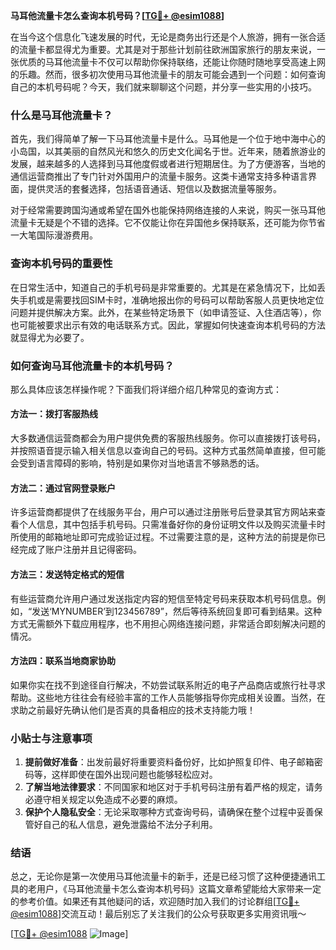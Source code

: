 **马耳他流量卡怎么查询本机号码？[[TG💪+ @esim1088](https://t.me/s/esim1088)]**

在当今这个信息化飞速发展的时代，无论是商务出行还是个人旅游，拥有一张合适的流量卡都显得尤为重要。尤其是对于那些计划前往欧洲国家旅行的朋友来说，一张优质的马耳他流量卡不仅可以帮助你保持联络，还能让你随时随地享受高速上网的乐趣。然而，很多初次使用马耳他流量卡的朋友可能会遇到一个问题：如何查询自己的本机号码呢？今天，我们就来聊聊这个问题，并分享一些实用的小技巧。

### 什么是马耳他流量卡？

首先，我们得简单了解一下马耳他流量卡是什么。马耳他是一个位于地中海中心的小岛国，以其美丽的自然风光和悠久的历史文化闻名于世。近年来，随着旅游业的发展，越来越多的人选择到马耳他度假或者进行短期居住。为了方便游客，当地的通信运营商推出了专门针对外国用户的流量卡服务。这类卡通常支持多种语言界面，提供灵活的套餐选择，包括语音通话、短信以及数据流量等服务。

对于经常需要跨国沟通或希望在国外也能保持网络连接的人来说，购买一张马耳他流量卡无疑是个不错的选择。它不仅能让你在异国他乡保持联系，还可能为你节省一大笔国际漫游费用。

### 查询本机号码的重要性

在日常生活中，知道自己的手机号码是非常重要的。尤其是在紧急情况下，比如丢失手机或是需要找回SIM卡时，准确地报出你的号码可以帮助客服人员更快地定位问题并提供解决方案。此外，在某些特定场景下（如申请签证、入住酒店等），你也可能被要求出示有效的电话联系方式。因此，掌握如何快速查询本机号码的方法就显得尤为必要了。

### 如何查询马耳他流量卡的本机号码？

那么具体应该怎样操作呢？下面我们将详细介绍几种常见的查询方式：

#### 方法一：拨打客服热线
大多数通信运营商都会为用户提供免费的客服热线服务。你可以直接拨打该号码，并按照语音提示输入相关信息以查询自己的号码。这种方式虽然简单直接，但可能会受到语言障碍的影响，特别是如果你对当地语言不够熟悉的话。

#### 方法二：通过官网登录账户
许多运营商都提供了在线服务平台，用户可以通过注册账号后登录其官方网站来查看个人信息，其中包括手机号码。只需准备好你的身份证明文件以及购买流量卡时所使用的邮箱地址即可完成验证过程。不过需要注意的是，这种方法的前提是你已经完成了账户注册并且记得密码。

#### 方法三：发送特定格式的短信
有些运营商允许用户通过发送指定内容的短信至特定号码来获取本机号码信息。例如，“发送‘MYNUMBER’到123456789”，然后等待系统回复即可看到结果。这种方式无需额外下载应用程序，也不用担心网络连接问题，非常适合即刻解决问题的情况。

#### 方法四：联系当地商家协助
如果你实在找不到途径自行解决，不妨尝试联系附近的电子产品商店或旅行社寻求帮助。这些地方往往会有经验丰富的工作人员能够指导你完成相关设置。当然，在求助之前最好先确认他们是否真的具备相应的技术支持能力哦！

### 小贴士与注意事项

1. **提前做好准备**：出发前最好将重要资料备份好，比如护照复印件、电子邮箱密码等，这样即使在国外出现问题也能够轻松应对。
2. **了解当地法律要求**：不同国家和地区对于手机号码注册有着严格的规定，请务必遵守相关规定以免造成不必要的麻烦。
3. **保护个人隐私安全**：无论采取哪种方式查询号码，请确保在整个过程中妥善保管好自己的私人信息，避免泄露给不法分子利用。

### 结语

总之，无论你是第一次使用马耳他流量卡的新手，还是已经习惯了这种便捷通讯工具的老用户，《马耳他流量卡怎么查询本机号码》这篇文章希望能给大家带来一定的参考价值。如果还有其他疑问的话，欢迎随时加入我们的讨论群组[[TG💪+ @esim1088](https://t.me/s/esim1088)]交流互动！最后别忘了关注我们的公众号获取更多实用资讯哦～

[[TG💪+ @esim1088](https://t.me/s/esim1088) ![Image](https://i.postimg.cc/4NQfJmqS/Snipaste-2025-05-13-00-14-12.png)]